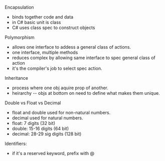 Encapsulation
* binds together code and data
* in C# basic unit is class
* C# uses class spec to construct objects

Polymorphism
* allows one interface to addess a general class of actions.
* one interface, multiple methods
* reduces complex by allowing same interface to spec general class of action
* it's the compiler's job to select spec action.

Inheritance
* process where one obj aquire prop of another.
* heirarchy -- objs at bottom on need to define what makes them unique.

Double vs Float vs Decimal
* float and double used for non-natural numbers.
* decimal used for natural numbers.
* float: 7 digits (32 bit)
* double: 15-16 digits (64 bit)
* decimal: 28-29 sig digits (128 bit)

Identifiers:
* if it's a reserved keyword, prefix with @



